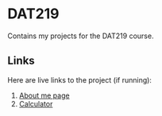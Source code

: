 DAT219
======

Contains my projects for the DAT219 course.

Links
-----
Here are live links to the project (if running):

1. [About me page](http://div.ronnrein.com/school/dat219/hand-in_1/)
2. [Calculator](http://div.ronnrein.com/school/dat219/hand-in_2/)